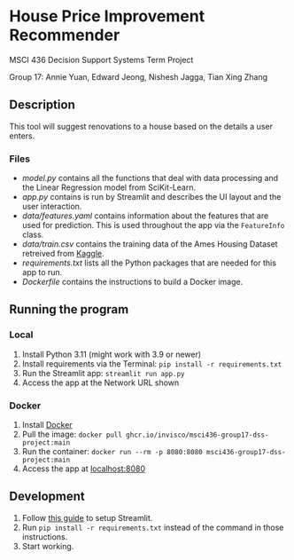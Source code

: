 # House Price Improvement Recommender
MSCI 436 Decision Support Systems Term Project

Group 17: Annie Yuan, Edward Jeong, Nishesh Jagga, Tian Xing Zhang

## Description

This tool will suggest renovations to a house based on the details a user enters.

### Files

- *model.py* contains all the functions that deal with data processing and the Linear Regression model from SciKit-Learn.
- *app.py* contains is run by Streamlit and describes the UI layout and the user interaction.
- *data/features.yaml* contains information about the features that are used for prediction. This is used throughout the app via the `FeatureInfo` class.
- *data/train.csv* contains the training data of the Ames Housing Dataset retreived from [Kaggle](https://www.kaggle.com/competitions/house-prices-advanced-regression-techniques/data).
- *requirements.txt* lists all the Python packages that are needed for this app   to run.
- *Dockerfile* contains the instructions to build a Docker image.

## Running the program

### Local

1. Install Python 3.11 (might work with 3.9 or newer)
2. Install requirements via the Terminal: `pip install -r requirements.txt`
3. Run the Streamlit app: `streamlit run app.py`
4. Access the app at the Network URL shown

### Docker

1. Install [Docker](https://www.docker.com/)
2. Pull the image: `docker pull ghcr.io/invisco/msci436-group17-dss-project:main`
3. Run the container: `docker run --rm -p 8080:8080 msci436-group17-dss-project:main`
4. Access the app at [localhost:8080](http://localhost:8080/)

## Development

1. Follow [this guide](https://docs.streamlit.io/library/get-started/installation#install-pip) to setup Streamlit.
2. Run `pip install -r requirements.txt` instead of the command in those instructions.
3. Start working.
